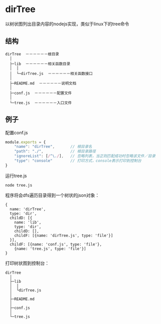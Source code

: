 # dirTree

以树状图列出目录内容的nodejs实现，类似于linux下的tree命令

## 结构
```
dirTree  －－－－－－根目录
  │
  ├─lib  －－－－－－相关函数目录
  │  │
  │  └─dirTree.js  －－－－－－相关函数接口
  │
  ├─README.md  －－－－－－说明文档
  │
  ├─conf.js  －－－－－－配置文件
  │
  └─tree.js  －－－－－－入口文件
```

## 例子

配置conf.js
```JavaScript
module.exports = {
    "name": "dirTree",       // 根目录名 
    "path": "./",            // 根目录路径
    "ignoreList": [/^\./],   // 忽略列表，当正则匹配成功时忽略该文件／目录
    "type": "console"        // 打印方式，console表示打印到控制台
}
```

运行tree.js
```
node tree.js
```

程序将会dfs遍历目录得到一个树状的json对象：
```
{
  name: 'dirTree',
  type: 'dir',
  childD: [{
    name: 'lib',
    type: 'dir',
    childD: [],
    childF: [{name: 'dirTree.js', type: 'file'}]
  }],
  childF: [{name: 'conf.js', type: 'file'},
    {name: 'tree.js', type: 'file'}]
}
```

打印树状图到控制台：
```
dirTree
  │
  ├─lib
  │  │
  │  └dirTree.js
  │
  ├─README.md
  │
  ├─conf.js
  │
  └─tree.js
```


